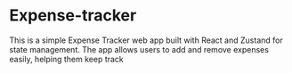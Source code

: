 # Expense-tracker
This is a simple Expense Tracker web app built with React and Zustand for state management. The app allows users to add and remove expenses easily, helping them keep track 
